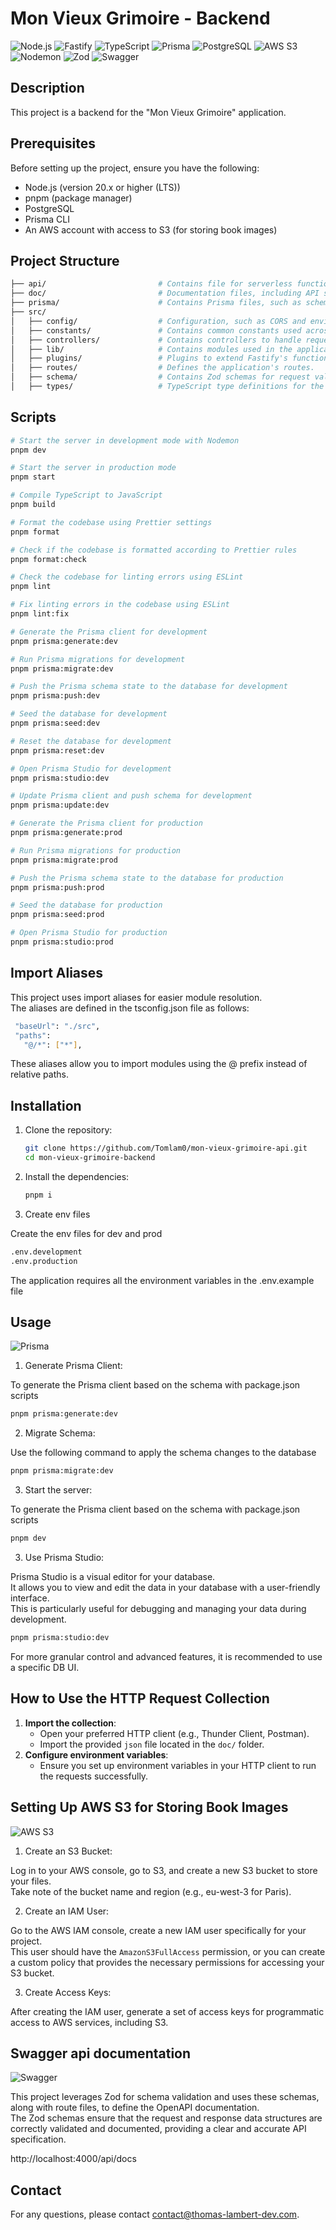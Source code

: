 # Mon Vieux Grimoire - Backend

![Node.js](https://img.shields.io/badge/Node.js-339933?style=for-the-badge&logo=node.js&logoColor=white)
![Fastify](https://img.shields.io/badge/Fastify-black?style=for-the-badge&logo=fastify&logoColor=white)
![TypeScript](https://img.shields.io/badge/TypeScript-007ACC?style=for-the-badge&logo=typescript&logoColor=white)
![Prisma](https://img.shields.io/badge/Prisma-3DDC84?style=for-the-badge&logo=prisma&logoColor=white)
![PostgreSQL](https://img.shields.io/badge/PostgreSQL-00338C?style=for-the-badge&logo=postgresql&logoColor=white)
![AWS S3](https://img.shields.io/badge/AWS_S3-569A31?style=for-the-badge&logo=amazon-s3&logoColor=white)
![Nodemon](https://img.shields.io/badge/Nodemon-76D04B?style=for-the-badge&logo=nodemon&logoColor=white)
![Zod](https://img.shields.io/badge/Zod-black?style=for-the-badge&logo=zod&logoColor=white)
![Swagger](https://img.shields.io/badge/Swagger-85EA2D?style=for-the-badge&logo=swagger&logoColor=white)

## Description

This project is a backend for the "Mon Vieux Grimoire" application.

## Prerequisites

Before setting up the project, ensure you have the following:

- Node.js (version 20.x or higher (LTS))
- pnpm (package manager)
- PostgreSQL
- Prisma CLI
- An AWS account with access to S3 (for storing book images)

## Project Structure

```bash
├── api/                         # Contains file for serverless functions for connecting to Vercel.
├── doc/                         # Documentation files, including API specs, request collections, and guides.
├── prisma/                      # Contains Prisma files, such as schemas and seed scripts.
├── src/
│   ├── config/                  # Configuration, such as CORS and environment variables.
│   ├── constants/               # Contains common constants used across the application.
│   ├── controllers/             # Contains controllers to handle requests and business logic.
│   ├── lib/                     # Contains modules used in the application.
│   ├── plugins/                 # Plugins to extend Fastify's functionality.
│   ├── routes/                  # Defines the application's routes.
│   ├── schema/                  # Contains Zod schemas for request validation and typing.
│   ├── types/                   # TypeScript type definitions for the application.
```

## Scripts

```bash
# Start the server in development mode with Nodemon
pnpm dev

# Start the server in production mode
pnpm start

# Compile TypeScript to JavaScript
pnpm build

# Format the codebase using Prettier settings
pnpm format

# Check if the codebase is formatted according to Prettier rules
pnpm format:check

# Check the codebase for linting errors using ESLint
pnpm lint

# Fix linting errors in the codebase using ESLint
pnpm lint:fix

# Generate the Prisma client for development
pnpm prisma:generate:dev

# Run Prisma migrations for development
pnpm prisma:migrate:dev

# Push the Prisma schema state to the database for development
pnpm prisma:push:dev

# Seed the database for development
pnpm prisma:seed:dev

# Reset the database for development
pnpm prisma:reset:dev

# Open Prisma Studio for development
pnpm prisma:studio:dev

# Update Prisma client and push schema for development
pnpm prisma:update:dev

# Generate the Prisma client for production
pnpm prisma:generate:prod

# Run Prisma migrations for production
pnpm prisma:migrate:prod

# Push the Prisma schema state to the database for production
pnpm prisma:push:prod

# Seed the database for production
pnpm prisma:seed:prod

# Open Prisma Studio for production
pnpm prisma:studio:prod
```

## Import Aliases

This project uses import aliases for easier module resolution.  
The aliases are defined in the tsconfig.json file as follows:

```bash
 "baseUrl": "./src",
 "paths":
   "@/*": ["*"],
```

These aliases allow you to import modules using the @ prefix instead of relative paths.

## Installation

1. Clone the repository:

   ```bash
   git clone https://github.com/Tomlam0/mon-vieux-grimoire-api.git
   cd mon-vieux-grimoire-backend
   ```

2. Install the dependencies:

   ```bash
   pnpm i
   ```

3. Create env files

Create the env files for dev and prod

```bash
.env.development
.env.production
```

The application requires all the environment variables in the .env.example file

## Usage

![Prisma](https://img.shields.io/badge/Prisma-3DDC84?style=for-the-badge&logo=prisma&logoColor=white)

1. Generate Prisma Client:

To generate the Prisma client based on the schema with package.json scripts

```bash
pnpm prisma:generate:dev
```

2. Migrate Schema:

Use the following command to apply the schema changes to the database

```bash
pnpm prisma:migrate:dev
```

3. Start the server:

To generate the Prisma client based on the schema with package.json scripts

```bash
pnpm dev
```

3. Use Prisma Studio:

Prisma Studio is a visual editor for your database.  
It allows you to view and edit the data in your database with a user-friendly interface.  
This is particularly useful for debugging and managing your data during development.

```bash
pnpm prisma:studio:dev
```

For more granular control and advanced features, it is recommended to use a specific DB UI.

## How to Use the HTTP Request Collection

1. **Import the collection**:
   - Open your preferred HTTP client (e.g., Thunder Client, Postman).
   - Import the provided `json` file located in the `doc/` folder.
2. **Configure environment variables**:
   - Ensure you set up environment variables in your HTTP client to run the requests successfully.

## Setting Up AWS S3 for Storing Book Images

![AWS S3](https://img.shields.io/badge/AWS_S3-569A31?style=for-the-badge&logo=amazon-s3&logoColor=white)

1. Create an S3 Bucket:

Log in to your AWS console, go to S3, and create a new S3 bucket to store your files.  
Take note of the bucket name and region (e.g., eu-west-3 for Paris).

2. Create an IAM User:

Go to the AWS IAM console, create a new IAM user specifically for your project.  
This user should have the `AmazonS3FullAccess` permission, or you can create a custom policy that provides the necessary permissions for accessing your S3 bucket.

3. Create Access Keys:

After creating the IAM user, generate a set of access keys for programmatic access to AWS services, including S3.

## Swagger api documentation

![Swagger](https://img.shields.io/badge/Swagger-85EA2D?style=for-the-badge&logo=swagger&logoColor=white)

This project leverages Zod for schema validation and uses these schemas, along with route files, to define the OpenAPI documentation.  
The Zod schemas ensure that the request and response data structures are correctly validated and documented, providing a clear and accurate API specification.

http://localhost:4000/api/docs

## Contact

For any questions, please contact contact@thomas-lambert-dev.com.
